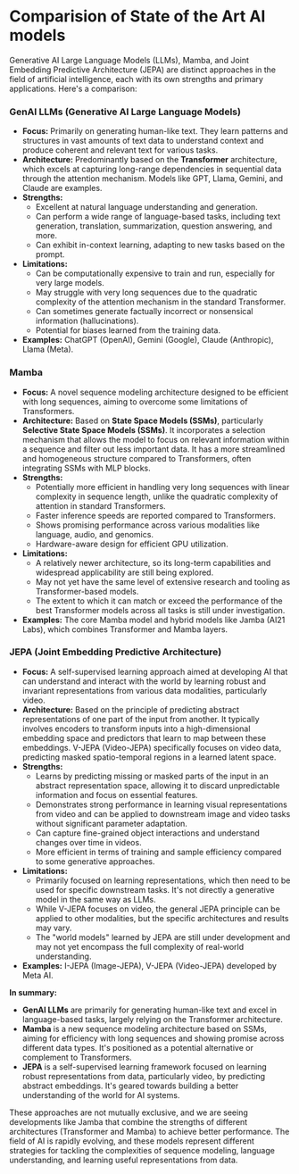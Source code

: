# Comparision of State of the Art AI models

Generative AI Large Language Models (LLMs), Mamba, and Joint Embedding Predictive Architecture (JEPA) are distinct approaches in the field of artificial intelligence, each with its own strengths and primary applications. Here's a comparison:

### GenAI LLMs (Generative AI Large Language Models)

* **Focus:** Primarily on generating human-like text. They learn patterns and structures in vast amounts of text data to understand context and produce coherent and relevant text for various tasks.
* **Architecture:** Predominantly based on the **Transformer** architecture, which excels at capturing long-range dependencies in sequential data through the attention mechanism. Models like GPT, Llama, Gemini, and Claude are examples.
* **Strengths:**
    * Excellent at natural language understanding and generation.
    * Can perform a wide range of language-based tasks, including text generation, translation, summarization, question answering, and more.
    * Can exhibit in-context learning, adapting to new tasks based on the prompt.
* **Limitations:**
    * Can be computationally expensive to train and run, especially for very large models.
    * May struggle with very long sequences due to the quadratic complexity of the attention mechanism in the standard Transformer.
    * Can sometimes generate factually incorrect or nonsensical information (hallucinations).
    * Potential for biases learned from the training data.
* **Examples:** ChatGPT (OpenAI), Gemini (Google), Claude (Anthropic), Llama (Meta).

### Mamba

* **Focus:** A novel sequence modeling architecture designed to be efficient with long sequences, aiming to overcome some limitations of Transformers.
* **Architecture:** Based on **State Space Models (SSMs)**, particularly **Selective State Space Models (SSMs)**. It incorporates a selection mechanism that allows the model to focus on relevant information within a sequence and filter out less important data. It has a more streamlined and homogeneous structure compared to Transformers, often integrating SSMs with MLP blocks.
* **Strengths:**
    * Potentially more efficient in handling very long sequences with linear complexity in sequence length, unlike the quadratic complexity of attention in standard Transformers.
    * Faster inference speeds are reported compared to Transformers.
    * Shows promising performance across various modalities like language, audio, and genomics.
    * Hardware-aware design for efficient GPU utilization.
* **Limitations:**
    * A relatively newer architecture, so its long-term capabilities and widespread applicability are still being explored.
    * May not yet have the same level of extensive research and tooling as Transformer-based models.
    * The extent to which it can match or exceed the performance of the best Transformer models across all tasks is still under investigation.
* **Examples:** The core Mamba model and hybrid models like Jamba (AI21 Labs), which combines Transformer and Mamba layers.

### JEPA (Joint Embedding Predictive Architecture)

* **Focus:** A self-supervised learning approach aimed at developing AI that can understand and interact with the world by learning robust and invariant representations from various data modalities, particularly video.
* **Architecture:** Based on the principle of predicting abstract representations of one part of the input from another. It typically involves encoders to transform inputs into a high-dimensional embedding space and predictors that learn to map between these embeddings. V-JEPA (Video-JEPA) specifically focuses on video data, predicting masked spatio-temporal regions in a learned latent space.
* **Strengths:**
    * Learns by predicting missing or masked parts of the input in an abstract representation space, allowing it to discard unpredictable information and focus on essential features.
    * Demonstrates strong performance in learning visual representations from video and can be applied to downstream image and video tasks without significant parameter adaptation.
    * Can capture fine-grained object interactions and understand changes over time in videos.
    * More efficient in terms of training and sample efficiency compared to some generative approaches.
* **Limitations:**
    * Primarily focused on learning representations, which then need to be used for specific downstream tasks. It's not directly a generative model in the same way as LLMs.
    * While V-JEPA focuses on video, the general JEPA principle can be applied to other modalities, but the specific architectures and results may vary.
    * The "world models" learned by JEPA are still under development and may not yet encompass the full complexity of real-world understanding.
* **Examples:** I-JEPA (Image-JEPA), V-JEPA (Video-JEPA) developed by Meta AI.

**In summary:**

* **GenAI LLMs** are primarily for generating human-like text and excel in language-based tasks, largely relying on the Transformer architecture.
* **Mamba** is a new sequence modeling architecture based on SSMs, aiming for efficiency with long sequences and showing promise across different data types. It's positioned as a potential alternative or complement to Transformers.
* **JEPA** is a self-supervised learning framework focused on learning robust representations from data, particularly video, by predicting abstract embeddings. It's geared towards building a better understanding of the world for AI systems.

These approaches are not mutually exclusive, and we are seeing developments like Jamba that combine the strengths of different architectures (Transformer and Mamba) to achieve better performance. The field of AI is rapidly evolving, and these models represent different strategies for tackling the complexities of sequence modeling, language understanding, and learning useful representations from data.

